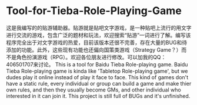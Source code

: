 # Tool-for-Tieba-Role-Playing-Game
这是我编写的的贴游辅助器。贴游就是贴吧文字游戏，是一种贴吧上流行的用文字进行交流的游戏，包含广泛的题材和玩法，欢迎搜索“贴游”一词进行了解。编写该程序完全出于对文字游戏的热爱，目前该版本还很不完善，存在大量的BUG和待添加的功能。此外，这些现有功能也还偏向国策类游戏（Strategy Game？）而不是角色扮演游戏（RPG）。欢迎各位朋友进行修改。可以加我的QQ：406501707来讨论。
This is a tool for Baidu Tieba Role-playing game. Baidu Tieba Role-playing game is kinda like 'Tabletop Role-playing game', but we dudes play it online instead of play it face to face. This kind of games don't have a static rule, every individual or group can build a game and make thier own rules, and then they usually become GMs, and other individual who interested in it can join it. This project is still full of BUGs and it's unfinished. 
